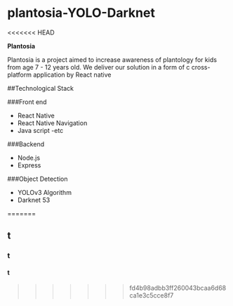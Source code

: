 # plantosia-YOLO-Darknet

<<<<<<< HEAD

**Plantosia**

Plantosia is a project aimed to increase awareness of plantology for kids from age 7 - 12 years old. We deliver our solution in a form of c cross-platform application by React native

##Technological Stack

###Front end
- React Native
- React Native Navigation
- Java script
-etc

###Backend
- Node.js
- Express


###Object Detection

- YOLOv3 Algorithm
- Darknet 53


=======
## t
### t
#### t
>>>>>>> fd4b98adbb3ff260043bcaa6d68ca1e3c5cce8f7
